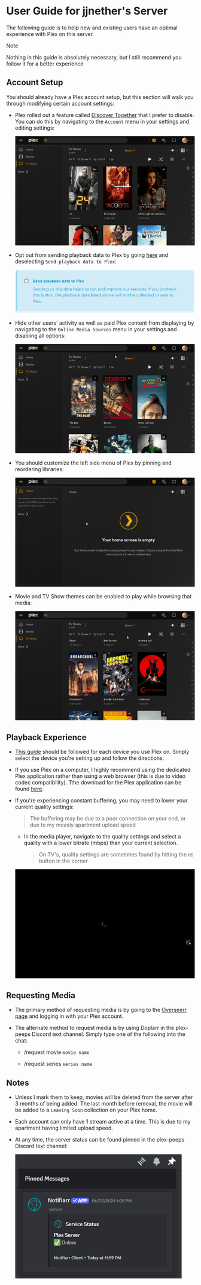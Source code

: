 # User Guide for jjnether's Server

The following guide is to help new and existing users have an optimal experience with Plex on this server.

  > [!NOTE]
  > Nothing in this guide is absolutely necessary, but I still recommend you follow it for a better experience

## Account Setup

You should already have a Plex account setup, but this section will walk you through modifying certain account settings:

- Plex rolled out a feature called [Discover Together](https://forums.plex.tv/t/discover-together-public-release/857227) that I prefer to disable.
  You can do this by navigating to the `Account` menu in your settings and editing settings:
 
  ![discover](pictures/discover.gif)

- Opt out from sending playback data to Plex by going [here](https://www.plex.tv/about/privacy-legal/privacy-preferences/#opd) and deselecting
  `Send playback data to Plex`:

  ![playback](pictures/playback_data.png)

- Hide other users' activity as well as paid Plex content from displaying by navigating to the `Online Media Sources` menu in your settings and disabling all options:

  ![disable](pictures/disable.gif)

- You should customize the left side menu of Plex by pinning and reordering libraries:

  ![pins](pictures/pins.gif)

- Movie and TV Show themes can be enabled to play while browsing that media:

  ![themes](pictures/themes.gif)

## Playback Experience

- [This guide](https://mediaclients.wiki/Plex) should be followed for each device you use Plex on. Simply select the device you're setting up and follow the directions.

- If you use Plex on a computer, I highly recommend using the dedicated Plex application rather than using a web browser (this is due to video codec compatibility).
  Tthe download for the Plex application can be found [here](https://www.plex.tv/media-server-downloads/?cat=plex+desktop&plat=windows#plex-app).

- If you're experiencing constant buffering, you may need to lower your current quality settings:

  > The buffering may be due to a poor connection on your end, or due to my measly apartment upload speed
  
  - In the media player, navigate to the quality settings and select a quality with a lower bitrate (mbps) than your current selection.

    > On TV's, quality settings are sometimes found by hitting the `HD` button in the corner

  ![bitrate](pictures/bitrate.gif)

## Requesting Media

- The primary method of requesting media is by going to the [Overseerr page](https://overseerr.jjnether.com/) and logging in with your Plex account.

- The alternate method to request media is by using Doplarr in the plex-peeps Discord text channel. Simply type one of the following into the chat:

  - /request movie `movie name`

  - /request series `series name`
 
## Notes

- Unless I mark them to keep, movies will be deleted from the server after 3 months of being added. The last month before removal, the movie will be added to a `Leaving Soon` collection on your Plex home.

- Each account can only have 1 stream active at a time. This is due to my apartment having limited upload speed.

- At any time, the server status can be found pinned in the plex-peeps Discord text channel:

  ![status](pictures/status.png)
